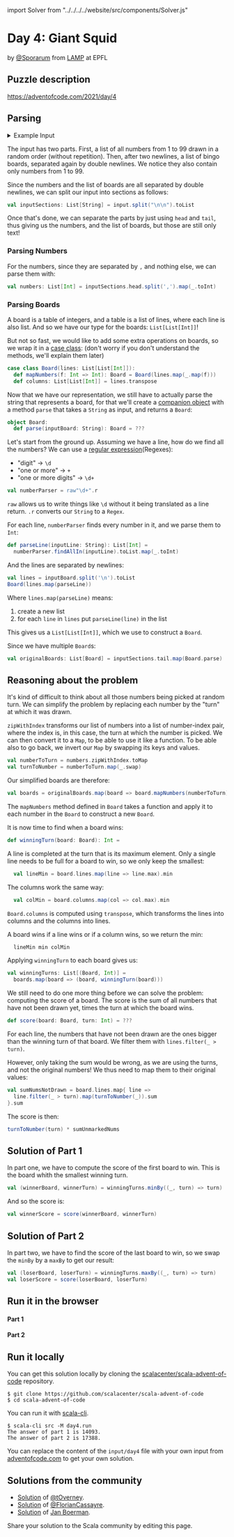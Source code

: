 
import Solver from "../../../../website/src/components/Solver.js"

# Day 4: Giant Squid
by [@Sporarum](https://github.com/sporarum) from [LAMP](https://www.epfl.ch/labs/lamp/) at EPFL

## Puzzle description

https://adventofcode.com/2021/day/4


## Parsing

<details>
  <summary>Example Input</summary>

```
14,30,18,8,3,10,77,4,48,67,28,38,63,43,62,12,68,88,54,32,17,21,83,64,97,53,24,2,60,96,86,23,20,93,65,34,45,46,42,49,71,9,61,16,31,1,29,40,59,87,95,41,39,27,6,25,19,58,80,81,50,79,73,15,70,37,92,94,7,55,85,98,5,84,99,26,66,57,82,75,22,89,74,36,11,76,56,33,13,72,35,78,47,91,51,44,69,0,90,52

13 62 38 10 41
93 59 60 74 75
79 18 57 90 28
56 76 34 96 84
78 42 69 14 19

96 38 62  8  7
78 50 53 29 81
88 45 34 58 52
33 76 13 54 68
59 95 10 80 63

36 26 74 29 55
43 87 46 70 21
 9 17 38 58 63
56 79 85 51  2
50 57 67 86  8

29 78  3 24 79
15 81 20  6 38
97 41 28 42 82
45 68 89 85 92
48 33 40 62  4

<elided>
```
</details>

The input has two parts.
First, a list of all numbers from 1 to 99 drawn in a random order (without repetition).
Then, after two newlines, a list of bingo boards, separated again by double newlines. We notice they also contain only numbers from 1 to 99.

Since the numbers and the list of boards are all separated by double newlines, we can split our input into sections as follows:
```scala
val inputSections: List[String] = input.split("\n\n").toList
```
Once that's done, we can separate the parts by just using `head` and `tail`, thus giving us the numbers, and the list of boards, but those are still only text!

### Parsing Numbers

For the numbers, since they are separated by `,` and nothing else, we can parse them with:
```scala
val numbers: List[Int] = inputSections.head.split(',').map(_.toInt)
```

### Parsing Boards

A board is a table of integers, and a table is a list of lines, where each line is also list.
And so we have our type for the boards: `List[List[Int]]`!

But not so fast, we would like to add some extra operations on boards, so we wrap it in a [case class](https://docs.scala-lang.org/tour/case-classes.html):
(don't worry if you don't understand the methods, we'll explain them later)
```scala
case class Board(lines: List[List[Int]]):
  def mapNumbers(f: Int => Int): Board = Board(lines.map(_.map(f)))
  def columns: List[List[Int]] = lines.transpose
```

Now that we have our representation, we still have to actually parse the string that represents a board, for that we'll create a [companion object](https://docs.scala-lang.org/scala3/book/taste-objects.html) with a method `parse` that takes a `String` as input, and returns a `Board`:

```scala
object Board:
  def parse(inputBoard: String): Board = ???
```

Let's start from the ground up. Assuming we have a line, how do we find all the numbers?
We can use a [regular expression](https://en.wikipedia.org/wiki/Regular_expression)(Regexes):
 - "digit" -> `\d`
 - "one or more" -> `+`
 - "one or more digits" -> `\d+`

```scala
val numberParser = raw"\d+".r
```
`raw` allows us to write things like `\d` without it being translated as a line return.
`.r` converts our `String` to a `Regex`.

For each line, `numberParser` finds every number in it, and we parse them to `Int`:
```scala
def parseLine(inputLine: String): List[Int] =
  numberParser.findAllIn(inputLine).toList.map(_.toInt)
```
And the lines are separated by newlines:
```scala
val lines = inputBoard.split('\n').toList
Board(lines.map(parseLine))
```

Where `lines.map(parseLine)` means:
1. create a new list
2. for each `line` in `lines` put `parseLine(line)` in the list

This gives us a `List[List[Int]]`, which we use to construct a `Board`.

Since we have multiple `Board`s:
```scala
val originalBoards: List[Board] = inputSections.tail.map(Board.parse)
```

## Reasoning about the problem

It's kind of difficult to think about all those numbers being picked at random turn.
We can simplify the problem by replacing each number by the "turn" at which it was drawn.

`zipWithIndex` transforms our list of numbers into a list of number-index pair, where the index is, in this case, the turn at which the number is picked.
We can then convert it to a `Map`, to be able to use it like a function.
To be able also to go back, we invert our `Map` by swapping its keys and values.

```scala
val numberToTurn = numbers.zipWithIndex.toMap
val turnToNumber = numberToTurn.map(_.swap)
```

Our simplified boards are therefore:
```scala
val boards = originalBoards.map(board => board.mapNumbers(numberToTurn))
```

The `mapNumbers` method defined in `Board` takes a function and apply it to each number in the `Board` to construct a new `Board`.

It is now time to find when a board wins:
```scala
def winningTurn(board: Board): Int =
```
A line is completed at the turn that is its maximum element. Only a single line needs to be full for a board to win, so we only keep the smallest:
```scala
  val lineMin = board.lines.map(line => line.max).min
```
The columns work the same way:

```scala
  val colMin = board.columns.map(col => col.max).min
```

`Board.columns` is computed using `transpose`, which transforms the lines into columns and the columns into lines.

A board wins if a line wins or if a column wins, so we return the min:
```scala
  lineMin min colMin
```

Applying `winningTurn` to each board gives us:

```scala
val winningTurns: List[(Board, Int)] =
  boards.map(board => (board, winningTurn(board)))
```

We still need to do one more thing before we can solve the problem: computing the score of a board.
The score is the sum of all numbers that have not been drawn yet, times the turn at which the board wins.

```scala
def score(board: Board, turn: Int) = ???
```

For each line, the numbers that have not been drawn are the ones bigger than the winning turn of that board.
We filter them with `lines.filter(_ > turn)`.

However, only taking the sum would be wrong, as we are using the turns, and not the original numbers!
We thus need to map them to their original values:
```scala
val sumNumsNotDrawn = board.lines.map{ line =>
  line.filter(_ > turn).map(turnToNumber(_)).sum
}.sum
```

The score is then:
```scala
turnToNumber(turn) * sumUnmarkedNums
```

## Solution of Part 1

In part one, we have to compute the score of the first board to win.
This is the board whith the smallest winning turn.
```scala
val (winnerBoard, winnerTurn) = winningTurns.minBy((_, turn) => turn)
```
And so the score is:
```scala
val winnerScore = score(winnerBoard, winnerTurn)
```

## Solution of Part 2
In part two, we have to find the score of the last board to win, so we swap the `minBy` by a `maxBy` to get our result:
```scala
val (loserBoard, loserTurn) = winningTurns.maxBy((_, turn) => turn)
val loserScore = score(loserBoard, loserTurn)
```

## Run it in the browser

#### Part 1

<Solver puzzle="day4-part1"/>

#### Part 2

<Solver puzzle="day4-part2"/>

## Run it locally

You can get this solution locally by cloning the [scalacenter/scala-advent-of-code](https://github.com/scalacenter/scala-advent-of-code) repository.
```
$ git clone https://github.com/scalacenter/scala-advent-of-code
$ cd scala-advent-of-code
```

You can run it with [scala-cli](https://scala-cli.virtuslab.org/).

```
$ scala-cli src -M day4.run
The answer of part 1 is 14093.
The answer of part 2 is 17388.
```

You can replace the content of the `input/day4` file with your own input from [adventofcode.com](https://adventofcode.com/2021/day/4) to get your own solution.


## Solutions from the community

- [Solution](https://github.com/tOverney/AdventOfCode2021/blob/main/src/main/scala/ch/overney/aoc/day4/) of [@tOverney](https://github.com/tOverney).
- [Solution](https://github.com/FlorianCassayre/AdventOfCode-2021/blob/master/src/main/scala/adventofcode/solutions/Day04.scala) of [@FlorianCassayre](https://github.com/FlorianCassayre).
- [Solution](https://github.com/Jannyboy11/AdventOfCode2021/blob/main/src/main/scala/day04/Day04.scala) of [Jan Boerman](https://twitter.com/JanBoerman95).

Share your solution to the Scala community by editing this page.
